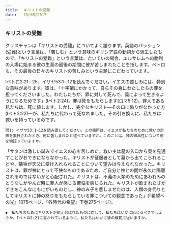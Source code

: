 ```yaml
---
title:  キリストの受難
date:   15/05/2017
---
```


### キリストの受難

クリスチャンは「キリストの受難」についてよく語ります。英語のパッション(受難)という言葉は、「苦しむ」という意味のギリシア語の動詞から派生したもので、「キリストの受難」という言葉は、たいていの場合、エルサレムへの勝利の入場に始まる彼の生涯の最後の期間に彼が苦しまれたことを指します。ペトロも、その最後の日々のキリストの苦しみという主題にこだわっています。

Iペトロ2:21∼25、イザヤ53:1∼12を読んでください。イエスの苦しみには、特別な意味があります。彼は、「十字架にかかって、自らその身にわたしたちの罪を担ってくださいました。わたしたちが、罪に対して死んで、義によって生きるようになるためです」(Iペト2:24)。罪は死をもたらします(ロマ5:12)。罪人である私たちは、死に値します。しかし、完全なキリスト―その口に偽りがなかった方(Iペト2:22)―が、私たちに代わって死なれました。その引き換えに、私たちは救いを持っているのです。

`問1: イザヤ53:1~12を読み直してください。この箇所は、イエスが私たちのために救いの計画を実行されたとき、何に苦しまれたと述べていますか。このことは、神の御品性について何を物語っていますか。`

「サタンは激しい試みでイエスの心を苦しめた。救い主は墓の入口から奥を見通すことがおできにならなかった。キリストが征服者として墓から出てこられることや、犠牲が天父に受け入れられることについて望みは与えられなかった。キリストは、罪が神にとって不快なものであるため、ご自分と神との間が永久に隔離されるのではないかと心配された。キリストは、不義の人類のためにあわれみのとりなしがやんだ時に罪人が感じる苦悩を感じられた。キリストが飲まれたさかずきをこんなにもにがいものとし、神のみ子を悲しませたのは、人類の身代りとしてキリストに神の怒りをもたらしている罪についての観念であった」(『希望への光』1075ページ、『各時代の希望』下巻275ページ)。

`◆　私たちのためにキリストが耐え忍ばれたものに対して、私たちはいかに応じるべきでしょうか。Iペトロ2:21に書かれているように、私たちはいかに彼の模範に従いますか。`
